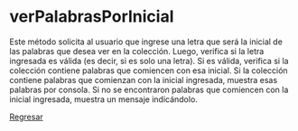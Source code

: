# verPalabrasPorInicial 
Este método solicita al usuario que ingrese una letra que será la inicial de las palabras que desea ver en la colección. Luego, verifica si la letra ingresada es válida (es decir, si es solo una letra). Si es válida, verifica si la colección contiene palabras que comiencen con esa inicial. Si la colección contiene palabras que comienzan con la inicial ingresada, muestra esas palabras por consola. Si no se encontraron palabras que comiencen con la inicial ingresada, muestra un mensaje indicándolo.

[Regresar](./../../../../README.md)